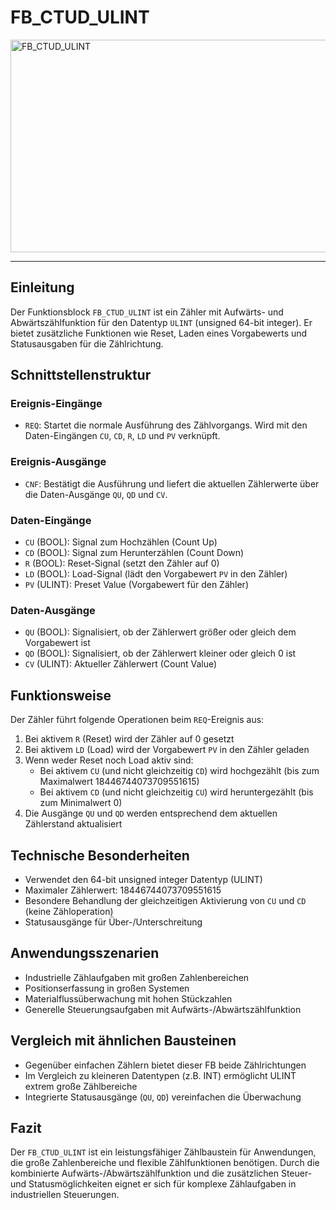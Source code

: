 # FB_CTUD_ULINT

<img width="1423" height="340" alt="FB_CTUD_ULINT" src="https://github.com/user-attachments/assets/dbd0e935-fff7-4ac2-b484-178aa62809f7" />

* * * * * * * * * *
## Einleitung
Der Funktionsblock `FB_CTUD_ULINT` ist ein Zähler mit Aufwärts- und Abwärtszählfunktion für den Datentyp `ULINT` (unsigned 64-bit integer). Er bietet zusätzliche Funktionen wie Reset, Laden eines Vorgabewerts und Statusausgaben für die Zählrichtung.

## Schnittstellenstruktur

### **Ereignis-Eingänge**
- `REQ`: Startet die normale Ausführung des Zählvorgangs. Wird mit den Daten-Eingängen `CU`, `CD`, `R`, `LD` und `PV` verknüpft.

### **Ereignis-Ausgänge**
- `CNF`: Bestätigt die Ausführung und liefert die aktuellen Zählerwerte über die Daten-Ausgänge `QU`, `QD` und `CV`.

### **Daten-Eingänge**
- `CU` (BOOL): Signal zum Hochzählen (Count Up)
- `CD` (BOOL): Signal zum Herunterzählen (Count Down)
- `R` (BOOL): Reset-Signal (setzt den Zähler auf 0)
- `LD` (BOOL): Load-Signal (lädt den Vorgabewert `PV` in den Zähler)
- `PV` (ULINT): Preset Value (Vorgabewert für den Zähler)

### **Daten-Ausgänge**
- `QU` (BOOL): Signalisiert, ob der Zählerwert größer oder gleich dem Vorgabewert ist
- `QD` (BOOL): Signalisiert, ob der Zählerwert kleiner oder gleich 0 ist
- `CV` (ULINT): Aktueller Zählerwert (Count Value)

## Funktionsweise
Der Zähler führt folgende Operationen beim `REQ`-Ereignis aus:
1. Bei aktivem `R` (Reset) wird der Zähler auf 0 gesetzt
2. Bei aktivem `LD` (Load) wird der Vorgabewert `PV` in den Zähler geladen
3. Wenn weder Reset noch Load aktiv sind:
   - Bei aktivem `CU` (und nicht gleichzeitig `CD`) wird hochgezählt (bis zum Maximalwert 18446744073709551615)
   - Bei aktivem `CD` (und nicht gleichzeitig `CU`) wird heruntergezählt (bis zum Minimalwert 0)
4. Die Ausgänge `QU` und `QD` werden entsprechend dem aktuellen Zählerstand aktualisiert

## Technische Besonderheiten
- Verwendet den 64-bit unsigned integer Datentyp (ULINT)
- Maximaler Zählerwert: 18446744073709551615
- Besondere Behandlung der gleichzeitigen Aktivierung von `CU` und `CD` (keine Zähloperation)
- Statusausgänge für Über-/Unterschreitung

## Anwendungsszenarien
- Industrielle Zählaufgaben mit großen Zahlenbereichen
- Positionserfassung in großen Systemen
- Materialflussüberwachung mit hohen Stückzahlen
- Generelle Steuerungsaufgaben mit Aufwärts-/Abwärtszählfunktion

## Vergleich mit ähnlichen Bausteinen
- Gegenüber einfachen Zählern bietet dieser FB beide Zählrichtungen
- Im Vergleich zu kleineren Datentypen (z.B. INT) ermöglicht ULINT extrem große Zählbereiche
- Integrierte Statusausgänge (`QU`, `QD`) vereinfachen die Überwachung

## Fazit
Der `FB_CTUD_ULINT` ist ein leistungsfähiger Zählbaustein für Anwendungen, die große Zahlenbereiche und flexible Zählfunktionen benötigen. Durch die kombinierte Aufwärts-/Abwärtszählfunktion und die zusätzlichen Steuer- und Statusmöglichkeiten eignet er sich für komplexe Zählaufgaben in industriellen Steuerungen.
